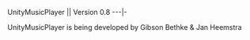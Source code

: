 UnityMusicPlayer || Version 0.8
---|-

UnityMusicPlayer is being developed by
Gibson Bethke & Jan Heemstra
